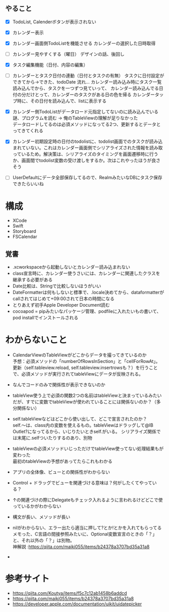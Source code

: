 ## やること
- [x] TodoList, Calenderボタンが表示されない
- [x] カレンダー表示
- [x] カレンダー画面側TodoListを機能させる
カレンダーの選択した日時取得
- [ ] カレンダー見やすくする（曜日）
デザインの話、後回し
- [x] タスク編集機能（日付、内容の編集）
- [ ] カレンダーとタスク日付の連動（日付とタスクの有無）
タスクに日付設定ができてから→できた、todoDate
流れ... カレンダー読み込み時にタスク一覧読み込んでから、タスクを一つずつ見ていって、
カレンダー読み込んでる日付の分だけとって、カレンダーのタスクがある日の色を帰る
カレンダータップ時に、その日付を読み込んで、listに表示する

- [x] カレンダー側TodoListがデータロード元指定してないのに読み込んでいる
謎、プログラムを読む -> 俺のTableViewの理解が足りなかった  
データロードしてるのは必須メソッドになってる2つ、更新するとデータとってきてくれる

- [x] カレンダー初期設定時の日付のtodolistに、todolist画面でのタスクが読み込まれていない。これはカレンダー画面側でシリアライズされた情報を読み取っているため。解決策は、シリアライズのタイミングを画面遷移時に行うか、画面間でtodolist変数の受け渡しをするか。次はこれやったほうが良さそう
- [ ] UserDefaultにデータ全部保存してるので、RealmみたいなDBにタスク保存できたらいいね


# 構成
- XCode
- Swift
- Storyboard
- FSCalendar

## 覚書
- .xcworkspaceから起動しないとカレンダー読み込まれない
- class宣言時に、カレンダー使うさいには、カレンダーに関連したクラスを継承する必要がある
- Date比較は、Stringで比較しないほうがいい
- DateFormatterは何もしないと標準で、.locale決めてから、dataformatterがcallされてはじめて+09:00されて日本の時間になる
- とりあえず初手Apple Developer Document読む
- cocoapod = pipみたいなパッケージ管理、podfileに入れたいもの書いて、pod installでインストールされる

# わからないこと
- CalendarViewのTableViewがどこからデータを撮ってきているのか  
予想：必須メソッドの「numberOfRowsInSection」と「cellForRowAt」。更新（self.tableview.reload, self.tableview.insertrowsも？）を行うことで、必須メソッドが実行されてtableViewにデータが反映される。

- なんでコードのみで関係性が表示できないのか
- tableView使う上で必須の関数2つの名前はtableViewと決まっているみたいだが、すでに変数でtableViewが使われていることには関係ないのか？（多分関係ない）
- self.tableViewなどはどこから使い出して、どこで宣言されたのか？  
self.〜は、class内の変数を使えるもの。tableViewはドラッグして@IB Outlet?になってるから、いじりたいときself.がいる。
シリアライズ関係では末尾に.selfついたりするのあり、別物

- tableViewの必須メソッドいじっただけでtableView使ってない処理結果もが変わった  
最初のtableViewの予想があってたらこれもわかる

- アプリの全体像、ビューとの関係性がわからない
- Control + ドラッグでビューを関連づける意味は？何がしたくてやっている？
- ↑の関連づけの際にDelegateもチェック入れるように言われるけどどこで使っているかがわからない
- 構文が長い、メソッドが長い
- nilがわからない、エラー出たら適当に押して?とか!とかを入れてもらってる  
メモった、C言語の間接参照みたいに、Optional変数宣言のときの「？」と、それ以外の「？」は別物。  
神解説 :https://qiita.com/maiki055/items/b24378a3707bd35a31a8
- 

# 参考サイト
- https://qiita.com/Koutya/items/f5c7c12ab1458b6addcd
- https://qiita.com/maiki055/items/b24378a3707bd35a31a8
- https://developer.apple.com/documentation/uikit/uidatepicker
